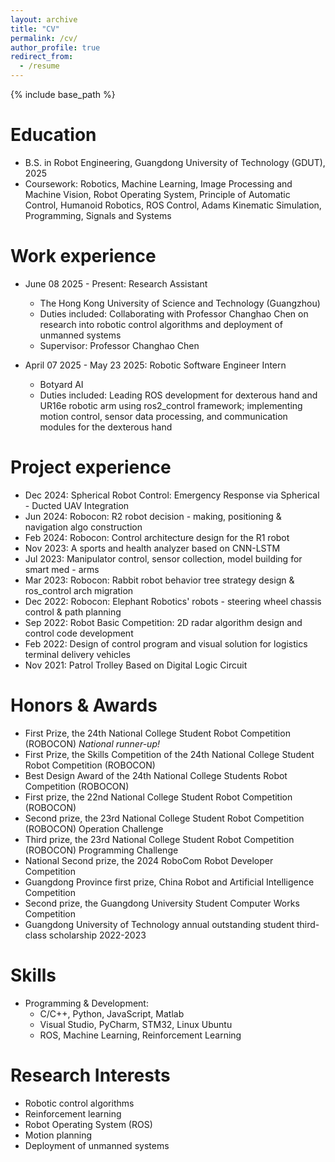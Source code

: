 ```yaml
---
layout: archive
title: "CV"
permalink: /cv/
author_profile: true
redirect_from:
  - /resume
---
```


{% include base_path %}

Education
======
* B.S. in Robot Engineering, Guangdong University of Technology (GDUT), 2025
* Coursework: Robotics, Machine Learning, Image Processing and Machine Vision, Robot Operating System, Principle of Automatic Control, Humanoid Robotics, ROS Control, Adams Kinematic Simulation, Programming, Signals and Systems

Work experience
======
* June 08 2025 - Present: Research Assistant
  * The Hong Kong University of Science and Technology (Guangzhou)
  * Duties included: Collaborating with Professor Changhao Chen on research into robotic control algorithms and deployment of unmanned systems
  * Supervisor: Professor Changhao Chen

* April 07 2025 - May 23 2025: Robotic Software Engineer Intern
  * Botyard AI
  * Duties included: Leading ROS development for dexterous hand and UR16e robotic arm using ros2_control framework; implementing motion control, sensor data processing, and communication modules for the dexterous hand

Project experience
======
* Dec 2024: Spherical Robot Control: Emergency Response via Spherical - Ducted UAV Integration
* Jun 2024: Robocon: R2 robot decision - making, positioning & navigation algo construction
* Feb 2024: Robocon: Control architecture design for the R1 robot
* Nov 2023: A sports and health analyzer based on CNN-LSTM
* Jul 2023: Manipulator control, sensor collection, model building for smart med - arms
* Mar 2023: Robocon: Rabbit robot behavior tree strategy design & ros_control arch migration
* Dec 2022: Robocon: Elephant Robotics' robots - steering wheel chassis control & path planning
* Sep 2022: Robot Basic Competition: 2D radar algorithm design and control code development
* Feb 2022: Design of control program and visual solution for logistics terminal delivery vehicles
* Nov 2021: Patrol Trolley Based on Digital Logic Circuit

Honors & Awards
======
* First Prize, the 24th National College Student Robot Competition (ROBOCON) *National runner-up!*
* First Prize, the Skills Competition of the 24th National College Student Robot Competition (ROBOCON)
* Best Design Award of the 24th National College Students Robot Competition (ROBOCON)
* First prize, the 22nd National College Student Robot Competition (ROBOCON)
* Second prize, the 23rd National College Student Robot Competition (ROBOCON) Operation Challenge
* Third prize, the 23rd National College Student Robot Competition (ROBOCON) Programming Challenge
* National Second prize, the 2024 RoboCom Robot Developer Competition
* Guangdong Province first prize, China Robot and Artificial Intelligence Competition
* Second prize, the Guangdong University Student Computer Works Competition
* Guangdong University of Technology annual outstanding student third-class scholarship 2022-2023

Skills
======
* Programming & Development:
  * C/C++, Python, JavaScript, Matlab
  * Visual Studio, PyCharm, STM32, Linux Ubuntu
  * ROS, Machine Learning, Reinforcement Learning

Research Interests
======
* Robotic control algorithms
* Reinforcement learning
* Robot Operating System (ROS)
* Motion planning
* Deployment of unmanned systems
